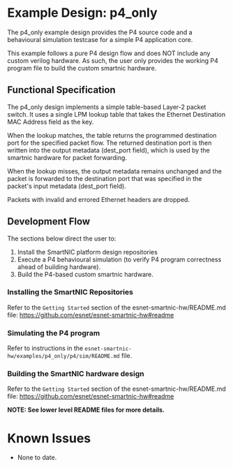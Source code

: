 # Example Design: p4_only

The p4_only example design provides the P4 source code and a behavioural simulation testcase for a simple
P4 application core.

This example follows a pure P4 design flow and does NOT include any custom verilog hardware.  As such,
the user only provides the working P4 program file to build the custom smartnic hardware.



## Functional Specification

The p4_only design implements a simple table-based Layer-2 packet switch.  It uses a single LPM lookup
table that takes the Ethernet Destination MAC Address field as the key.

When the lookup matches, the table returns the programmed destination port for the specified packet flow.
The returned destination port is then written into the output metadata (dest_port field), which is used
by the smartnic hardware for packet forwarding.

When the lookup misses, the output metadata remains unchanged and the packet is forwarded to the destination
port that was specified in the packet's input metadata (dest_port field).

Packets with invalid and errored Ethernet headers are dropped.



## Development Flow

The sections below direct the user to:

1. Install the SmartNIC platform design repositories
2. Execute a P4 behavioural simulation (to verify P4 program correctness ahead of building hardware).
3. Build the P4-based custom smartnic hardware.


### Installing the SmartNIC Repositories

Refer to the `Getting Started` section of the esnet-smartnic-hw/README.md file:
https://github.com/esnet/esnet-smartnic-hw#readme


### Simulating the P4 program

Refer to instructions in the `esnet-smartnic-hw/examples/p4_only/p4/sim/README.md` file.


### Building the SmartNIC hardware design

Refer to the `Getting Started` section of the esnet-smartnic-hw/README.md file:
https://github.com/esnet/esnet-smartnic-hw#readme




**NOTE: See lower level README files for more details.**



# Known Issues

- None to date.
